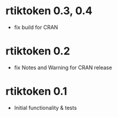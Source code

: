 # rtiktoken 0.3, 0.4

* fix build for CRAN

# rtiktoken 0.2

* fix Notes and Warning for CRAN release

# rtiktoken 0.1

* Initial functionality & tests
